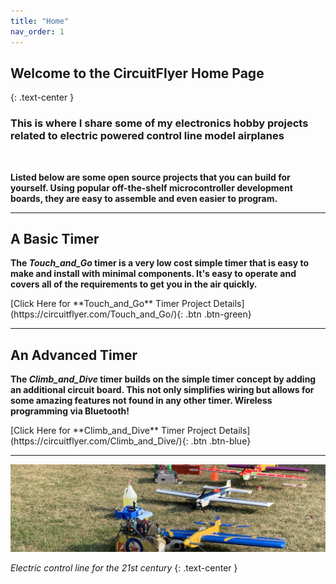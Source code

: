 ```yaml
---
title: "Home"
nav_order: 1
---
```


## Welcome to the CircuitFlyer Home Page
{: .text-center }

### **This is where I share some of my electronics hobby projects related to electric powered control line model airplanes**

<br>

**Listed below are some open source projects that you can build for yourself.  Using popular off-the-shelf microcontroller development boards, they are easy to assemble and even easier to program.**

___

## A Basic Timer

**The *Touch_and_Go* timer is a very low cost simple timer that is easy to make and install with minimal components.  It's easy to operate and covers all of the requirements to get you in the air quickly.**<br>

 <span class="fs-6">
[Click Here for **Touch_and_Go** Timer Project Details](https://circuitflyer.com/Touch_and_Go/){: .btn .btn-green}
</span>

___

## An Advanced Timer

**The *Climb_and_Dive* timer builds on the simple timer concept by adding an additional circuit board.  This not only simplifies wiring but allows for some amazing features not found in any other timer.  Wireless programming via Bluetooth!**<br>

 <span class="fs-6">
 [Click Here for **Climb_and_Dive** Timer Project Details](https://circuitflyer.com/Climb_and_Dive/){: .btn .btn-blue}
 </span>
 
___

![](/assets/images/2276.jpeg)

*Electric control line for the 21st century*
{: .text-center }
